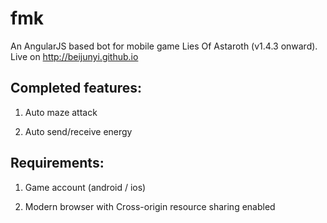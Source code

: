 fmk
===
An AngularJS based bot for mobile game Lies Of Astaroth (v1.4.3 onward).
Live on http://beijunyi.github.io

Completed features:
---
1. Auto maze attack

2. Auto send/receive energy

Requirements:
---
1. Game account (android / ios)

2. Modern browser with Cross-origin resource sharing enabled
